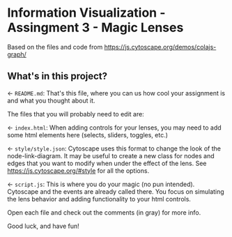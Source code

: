 # Information Visualization - Assingment 3 - Magic Lenses

Based on the files and code from https://js.cytoscape.org/demos/colajs-graph/


## What's in this project?

← `README.md`: That's this file, where you can us how cool your assignment is and what you thought about it.

The files that you will probably need to edit are: 

← `index.html`: When adding controls for your lenses, you may need to add some html elements here 
(selects, sliders, toggles, etc.)

← `style/style.json`: Cytoscape uses this format to change the look of the node-link-diagram. 
It may be useful to create a new class for nodes and edges that you want to modify when under the effect of the lens. 
See https://js.cytoscape.org/#style for all the options. 

← `script.js`: This is where you do your magic (no pun intended). 
Cytoscape and the events are already called there. 
You focus on simulating the lens behavior and adding functionality to your html controls.

Open each file and check out the comments (in gray) for more info.

Good luck, and have fun!
